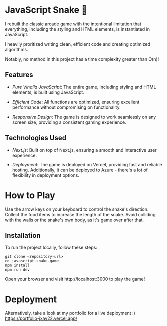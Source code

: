 # JavaScript Snake 🐍 
I rebuilt the classic arcade game with the intentional limitation that everything, including the styling and HTML elements, is instantiated in JavaScript.

I heavily proritized writing clean, efficient code and creating optimized algorithms. 

Notably, no method in this project has a time complexity greater than O(n)!

## Features
- *Pure Vinalla JavaScript*: The entire game, including styling and HTML elements, is built using JavaScript.
  
- *Efficient Code*: All functions are optimized, ensuring excellent performance without compromising on functionality.
  
- *Responsive Design*: The game is designed to work seamlessly on any screen size, providing a consistent gaming experience.

## Technologies Used
- *Next.js*: Built on top of Next.js, ensuring a smooth and interactive user experience.
  
- *Deploymen*t: The game is deployed on Vercel, providing fast and reliable hosting. Additionally, it can be deployed to Azure - there's a lot of flexibility in deployment options.

# How to Play

Use the arrow keys on your keyboard to control the snake's direction.
Collect the food items to increase the length of the snake.
Avoid colliding with the walls or the snake's own body, as it's game over after that.

## Installation
To run the project locally, follow these steps:

```
git clone <repository-url>
cd javascript-snake-game
npm install
npm run dev
```

Open your browser and visit http://localhost:3000 to play the game!

# Deployment
Alternatively, take a look at my portfolio for a live deployment :)
https://portfolio-jxav22.vercel.app/
